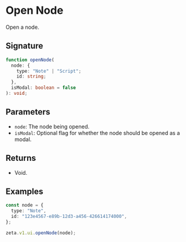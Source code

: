 # Open Node

Open a node.

## Signature

```TypeScript
function openNode(
  node: {
    type: "Note" | "Script";
    id: string;
  },
  isModal: boolean = false
): void;
```

## Parameters

- `node`: The node being opened.
- `isModal`: Optional flag for whether the node should be opened as a modal.

## Returns

- Void.

## Examples

```TypeScript
const node = {
  type: "Note",
  id: "123e4567-e89b-12d3-a456-426614174000",
};

zeta.v1.ui.openNode(node);
```
